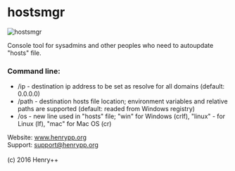 # hostsmgr

![hostsmgr](http://www.henrypp.org/images/hostsmgr.png?fix)

Console tool for sysadmins and other peoples who need to autoupdate "hosts" file.

### Command line:
- /ip - destination ip address to be set as resolve for all domains (default: 0.0.0.0)
- /path - destination hosts file location; environment variables and relative paths are supported (default: readed from Windows registry)
- /os - new line used in "hosts" file; "win" for Windows (crlf), "linux" - for Linux (lf), "mac" for Mac OS (cr)

Website: www.henrypp.org<br />
Support: support@henrypp.org<br />
<br />
(c) 2016 Henry++
